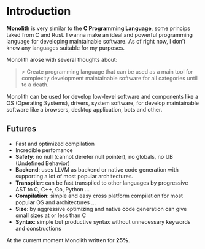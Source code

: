 # Introduction

**Monolith** is very similar to the **C Programming Language**, some princips taked from C and Rust.
I wanna make an ideal and powerful programming language for developing maintainable software. As of right now, I don’t  know any languages suitable for my purposes.

Monolith arose with several thoughts about: 
> \> Create programming language that can be used as a main tool for complexity development maintainable software for all categories until to a death.

Monolith can be used for develop low-level software and components like a OS (Operating Systems), drivers, system software, for develop maintainable software like a browsers, desktop application, bots and other.

## Futures
- Fast and optimized compilation
- Incredible perfomance
- **Safety**: no null (cannot derefer null pointer), no globals, no UB (Undefined Behavior)
- **Backend**: uses LLVM as backend or native code generation with supporting a lot of most popular architectures.
- **Transpiler**: can be fast transpiled to other languages by progressive AST to C, C++, Go, Python ...
- **Compilation**: simple and easy cross platform compilation for most popular OS and architectures ...
- **Size**: by aggressive optimizing and native code generation can give small sizes at or less than C
- **Syntax**: simple but productive syntax without unnecessary keywords and constructions

At the current moment Monolith written for **25%**.